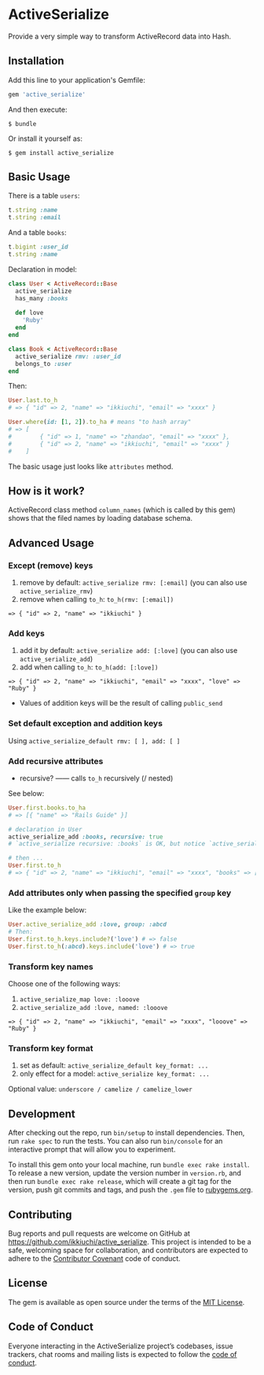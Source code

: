 # ActiveSerialize

Provide a very simple way to transform ActiveRecord data into Hash.

## Installation

Add this line to your application's Gemfile:

```ruby
gem 'active_serialize'
```

And then execute:

    $ bundle

Or install it yourself as:

    $ gem install active_serialize

## Basic Usage

There is a table `users`:
```ruby
t.string :name
t.string :email
```

And a table `books`:

```ruby
t.bigint :user_id
t.string :name
```

Declaration in model:
```ruby
class User < ActiveRecord::Base
  active_serialize
  has_many :books
  
  def love
    'Ruby'
  end
end

class Book < ActiveRecord::Base
  active_serialize rmv: :user_id
  belongs_to :user
end
```

Then:
```ruby
User.last.to_h
# => { "id" => 2, "name" => "ikkiuchi", "email" => "xxxx" }

User.where(id: [1, 2]).to_ha # means "to hash array"
# => [
#        { "id" => 1, "name" => "zhandao", "email" => "xxxx" },
#        { "id" => 2, "name" => "ikkiuchi", "email" => "xxxx" }
#    ]
```

The basic usage just looks like `attributes` method.

## How is it work?

ActiveRecord class method `column_names` (which is called by this gem) shows that the filed names by loading database schema.

## Advanced Usage

### Except (remove) keys

1. remove by default: `active_serialize rmv: [:email]` (you can also use `active_serialize_rmv`)
2. remove when calling `to_h`: `to_h(rmv: [:email])`

`=> { "id" => 2, "name" => "ikkiuchi" }`

### Add keys

1. add it by default: `active_serialize add: [:love]` (you can also use `active_serialize_add`)
2. add when calling `to_h`: `to_h(add: [:love])`

`=> { "id" => 2, "name" => "ikkiuchi", "email" => "xxxx", "love" => "Ruby" }`

* Values of addition keys will be the result of calling `public_send`

### Set default exception and addition keys

Using `active_serialize_default rmv: [ ], add: [ ]`

### Add recursive attributes

* recursive? —— calls `to_h` recursively (/ nested)

See below:
```ruby
User.first.books.to_ha
# => [{ "name" => "Rails Guide" }]

# declaration in User
active_serialize_add :books, recursive: true
# `active_serialize recursive: :books` is OK, but notice `active_serialize` should only be called once.

# then ...
User.first.to_h
# => { "id" => 2, "name" => "ikkiuchi", "email" => "xxxx", "books" => [{ "name" => "Rails Guide" }] }
```

### Add attributes only when passing the specified `group` key

Like the example below:

```ruby
User.active_serialize_add :love, group: :abcd
# Then:
User.first.to_h.keys.include?('love') # => false
User.first.to_h(:abcd).keys.include('love') # => true
```


### Transform key names

Choose one of the following ways:

1. `active_serialize_map love: :looove`
2. `active_serialize_add :love, named: :looove`

`=> { "id" => 2, "name" => "ikkiuchi", "email" => "xxxx", "looove" => "Ruby" }`

### Transform key format

1. set as default: `active_serialize_default key_format: ...`
2. only effect for a model: `active_serialize key_format: ...`

Optional value: `underscore / camelize / camelize_lower`

## Development

After checking out the repo, run `bin/setup` to install dependencies. Then, run `rake spec` to run the tests. You can also run `bin/console` for an interactive prompt that will allow you to experiment.

To install this gem onto your local machine, run `bundle exec rake install`. To release a new version, update the version number in `version.rb`, and then run `bundle exec rake release`, which will create a git tag for the version, push git commits and tags, and push the `.gem` file to [rubygems.org](https://rubygems.org).

## Contributing

Bug reports and pull requests are welcome on GitHub at https://github.com/ikkiuchi/active_serialize. This project is intended to be a safe, welcoming space for collaboration, and contributors are expected to adhere to the [Contributor Covenant](http://contributor-covenant.org) code of conduct.

## License

The gem is available as open source under the terms of the [MIT License](https://opensource.org/licenses/MIT).

## Code of Conduct

Everyone interacting in the ActiveSerialize project’s codebases, issue trackers, chat rooms and mailing lists is expected to follow the [code of conduct](https://github.com/ikkiuchi/active_serialize/blob/master/CODE_OF_CONDUCT.md).
